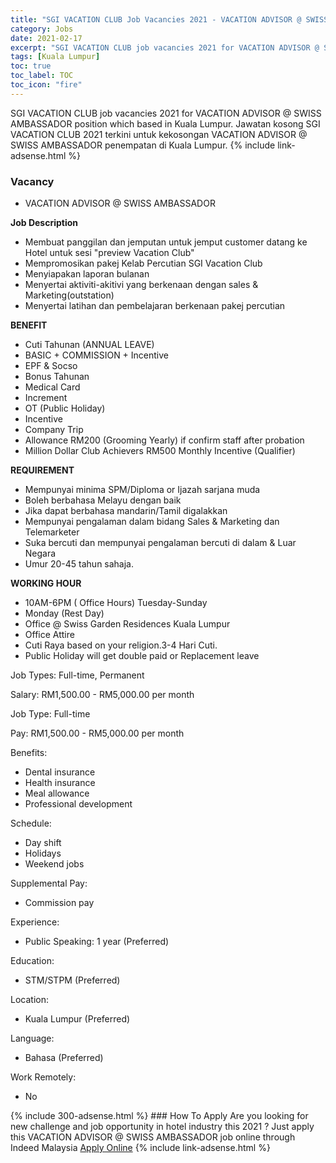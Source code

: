 ```yaml
---
title: "SGI VACATION CLUB Job Vacancies 2021 - VACATION ADVISOR @ SWISS AMBASSADOR" 
category: Jobs 
date: 2021-02-17 
excerpt: "SGI VACATION CLUB job vacancies 2021 for VACATION ADVISOR @ SWISS AMBASSADOR position which based in Kuala Lumpur. Jawatan kosong SGI VACATION CLUB 2021 terkini untuk kekosongan VACATION ADVISOR @ SWISS AMBASSADOR penempatan di Kuala Lumpur" 
tags: [Kuala Lumpur] 
toc: true 
toc_label: TOC 
toc_icon: "fire" 
--- 
```


SGI VACATION CLUB job vacancies 2021 for VACATION ADVISOR @ SWISS AMBASSADOR position which based in Kuala Lumpur. Jawatan kosong SGI VACATION CLUB 2021 terkini untuk kekosongan VACATION ADVISOR @ SWISS AMBASSADOR penempatan di Kuala Lumpur. 
{% include link-adsense.html %} 
### Vacancy 
- VACATION ADVISOR @ SWISS AMBASSADOR 
<div><p><b>Job Description</b></p><ul><li>Membuat panggilan dan jemputan untuk jemput customer datang ke Hotel untuk sesi "preview Vacation Club"</li><li>Mempromosikan pakej Kelab Percutian SGI Vacation Club</li><li>Menyiapakan laporan bulanan</li><li>Menyertai aktiviti-akitivi yang berkenaan dengan sales &amp; Marketing(outstation)</li><li>Menyertai latihan dan pembelajaran berkenaan pakej percutian</li></ul><p><b>BENEFIT</b></p><ul><li>Cuti Tahunan (ANNUAL LEAVE)</li><li>BASIC + COMMISSION + Incentive</li><li>EPF &amp; Socso</li><li>Bonus Tahunan</li><li>Medical Card</li><li>Increment</li><li>OT (Public Holiday)</li><li>Incentive</li><li>Company Trip</li><li>Allowance RM200 (Grooming Yearly) if confirm staff after probation</li><li>Million Dollar Club Achievers RM500 Monthly Incentive (Qualifier)</li></ul><p><b>REQUIREMENT</b></p><ul><li>Mempunyai minima SPM/Diploma or Ijazah sarjana muda</li><li>Boleh berbahasa Melayu dengan baik</li><li>Jika dapat berbahasa mandarin/Tamil digalakkan</li><li>Mempunyai pengalaman dalam bidang Sales &amp; Marketing dan Telemarketer</li><li>Suka bercuti dan mempunyai pengalaman bercuti di dalam &amp; Luar Negara</li><li>Umur 20-45 tahun sahaja.</li></ul><p><b>WORKING HOUR</b></p><ul><li>10AM-6PM ( Office Hours) Tuesday-Sunday</li><li>Monday (Rest Day)</li><li>Office @ Swiss Garden Residences Kuala Lumpur</li><li>Office Attire</li><li>Cuti Raya based on your religion.3-4 Hari Cuti.</li><li>Public Holiday will get double paid or Replacement leave</li></ul><p>Job Types: Full-time, Permanent</p><p>Salary: RM1,500.00 - RM5,000.00 per month</p><p>Job Type: Full-time</p><p>Pay: RM1,500.00 - RM5,000.00 per month</p><p>Benefits:</p><ul><li>Dental insurance</li><li>Health insurance</li><li>Meal allowance</li><li>Professional development</li></ul><p>Schedule:</p><ul><li>Day shift</li><li>Holidays</li><li>Weekend jobs</li></ul><p>Supplemental Pay:</p><ul><li>Commission pay</li></ul><p>Experience:</p><ul><li>Public Speaking: 1 year (Preferred)</li></ul><p>Education:</p><ul><li>STM/STPM (Preferred)</li></ul><p>Location:</p><ul><li>Kuala Lumpur (Preferred)</li></ul><p>Language:</p><ul><li>Bahasa (Preferred)</li></ul><p>Work Remotely:</p><ul><li>No</li></ul></div> 
{% include 300-adsense.html %} 
### How To Apply 
Are you looking for new challenge and job opportunity in hotel industry this 2021 ?
Just apply this VACATION ADVISOR @ SWISS AMBASSADOR job online through Indeed Malaysia 
<a href="https://malaysia.indeed.com/viewjob?jk=cc73ee17f3f4e727" class="btn btn--info" target="_blank" rel="nofollow noopenner">Apply Online</a> 
{% include link-adsense.html %} 